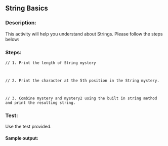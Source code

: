 ## String Basics
### Description:
This activity will help you understand about Strings.
Please follow the steps below:

### Steps:
    // 1. Print the length of String mystery

 

    // 2. Print the character at the 5th position in the String mystery.

   

    // 3. Combine mystery and mystery2 using the built in string method and print the resulting string.

### Test:
Use the test provided.

#### Sample output: